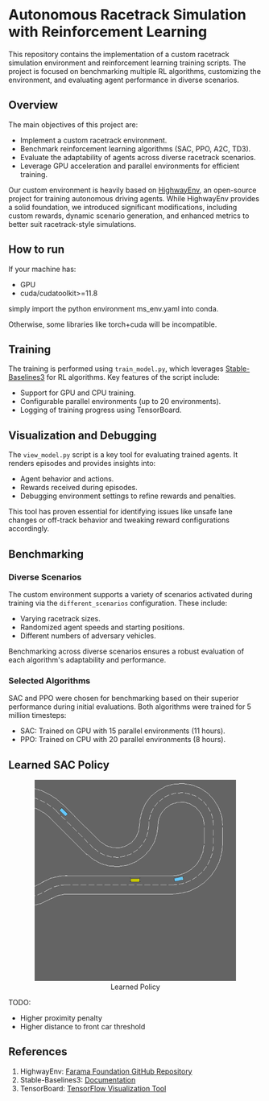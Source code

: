 # Autonomous Racetrack Simulation with Reinforcement Learning

This repository contains the implementation of a custom racetrack simulation environment and reinforcement learning training scripts. The project is focused on benchmarking multiple RL algorithms, customizing the environment, and evaluating agent performance in diverse scenarios.

## Overview

The main objectives of this project are:
- Implement a custom racetrack environment.
- Benchmark reinforcement learning algorithms (SAC, PPO, A2C, TD3).
- Evaluate the adaptability of agents across diverse racetrack scenarios.
- Leverage GPU acceleration and parallel environments for efficient training.

Our custom environment is heavily based on [HighwayEnv](https://github.com/Farama-Foundation/HighwayEnv), an open-source project for training autonomous driving agents. While HighwayEnv provides a solid foundation, we introduced significant modifications, including custom rewards, dynamic scenario generation, and enhanced metrics to better suit racetrack-style simulations.

## How to run

If your machine has:
- GPU
- cuda/cudatoolkit>=11.8

simply import the python environment ms_env.yaml into conda.

Otherwise, some libraries like torch+cuda will be incompatible.

## Training

The training is performed using `train_model.py`, which leverages [Stable-Baselines3](https://stable-baselines3.readthedocs.io/) for RL algorithms. Key features of the script include:
- Support for GPU and CPU training.
- Configurable parallel environments (up to 20 environments).
- Logging of training progress using TensorBoard.

## Visualization and Debugging

The `view_model.py` script is a key tool for evaluating trained agents. It renders episodes and provides insights into:
- Agent behavior and actions.
- Rewards received during episodes.
- Debugging environment settings to refine rewards and penalties.

This tool has proven essential for identifying issues like unsafe lane changes or off-track behavior and tweaking reward configurations accordingly.

## Benchmarking

### Diverse Scenarios
The custom environment supports a variety of scenarios activated during training via the `different_scenarios` configuration. These include:
- Varying racetrack sizes.
- Randomized agent speeds and starting positions.
- Different numbers of adversary vehicles.

Benchmarking across diverse scenarios ensures a robust evaluation of each algorithm's adaptability and performance.

### Selected Algorithms
SAC and PPO were chosen for benchmarking based on their superior performance during initial evaluations. Both algorithms were trained for 5 million timesteps:
- SAC: Trained on GPU with 15 parallel environments (11 hours).
- PPO: Trained on CPU with 20 parallel environments (8 hours).

## Learned SAC Policy

  <p align="center">
    <img src="models/sac.gif" alt="Learned Policy" height="400">
    <br> Learned Policy
  </p>

TODO:
- Higher proximity penalty
- Higher distance to front car threshold

## References

1. HighwayEnv: [Farama Foundation GitHub Repository](https://github.com/Farama-Foundation/HighwayEnv)
2. Stable-Baselines3: [Documentation](https://stable-baselines3.readthedocs.io/)
3. TensorBoard: [TensorFlow Visualization Tool](https://www.tensorflow.org/tensorboard)
